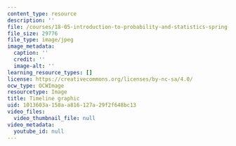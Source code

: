 ```yaml
---
content_type: resource
description: ''
file: /courses/18-05-introduction-to-probability-and-statistics-spring-2014/1013603a158aa816127a29f2f648bc13_timeline.jpg
file_size: 29776
file_type: image/jpeg
image_metadata:
  caption: ''
  credit: ''
  image-alt: ''
learning_resource_types: []
license: https://creativecommons.org/licenses/by-nc-sa/4.0/
ocw_type: OCWImage
resourcetype: Image
title: Timeline graphic
uid: 1013603a-158a-a816-127a-29f2f648bc13
video_files:
  video_thumbnail_file: null
video_metadata:
  youtube_id: null
---
```

